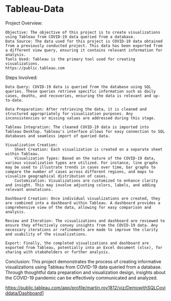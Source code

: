 # Tableau-Data
Project Overview:

    Objective: The objective of this project is to create visualizations using Tableau from COVID-19 data queried from a database.
    Data Source: The data used for this project is COVID-19 data obtained from a previously conducted project. This data has been exported from a different view query, ensuring it contains relevant information for analysis.
    Tools Used: Tableau is the primary tool used for creating visualizations.
    https://public.tableau.com

Steps Involved:

    Data Query: COVID-19 data is queried from the database using SQL queries. These queries retrieve specific information such as daily cases, deaths, and recoveries, ensuring the data is relevant and up-to-date.

    Data Preparation: After retrieving the data, it is cleaned and structured appropriately for visualization purposes. Any inconsistencies or missing values are addressed during this stage.

    Tableau Integration: The cleaned COVID-19 data is imported into Tableau Desktop. Tableau's interface allows for easy connection to SQL databases and seamless import of queried data.

    Visualization Creation:
        Sheet Creation: Each visualization is created on a separate sheet within Tableau.
        Visualization Types: Based on the nature of the COVID-19 data, various visualization types are utilized. For instance, line graphs may be used to illustrate trends in cases over time, bar graphs to compare the number of cases across different regions, and maps to visualize geographical distribution of cases.
        Customization: Visualizations are customized to enhance clarity and insight. This may involve adjusting colors, labels, and adding relevant annotations.

    Dashboard Creation: Once individual visualizations are created, they are combined into a dashboard within Tableau. A dashboard provides a comprehensive view of the data, allowing for easy comparison and analysis.

    Review and Iteration: The visualizations and dashboard are reviewed to ensure they effectively convey insights from the COVID-19 data. Any necessary iterations or refinements are made to improve the clarity and usability of the visualizations.

    Export: Finally, the completed visualizations and dashboard are exported from Tableau, potentially into an Excel document (xlsx), for sharing with stakeholders or further analysis.

Conclusion:
This project demonstrates the process of creating informative visualizations using Tableau from COVID-19 data queried from a database. Through thoughtful data preparation and visualization design, insights about the COVID-19 pandemic can be effectively communicated and analyzed.

https://public.tableau.com/app/profile/martin.roy1812/viz/DemowithSQLCoviddata/Dashboard1 
